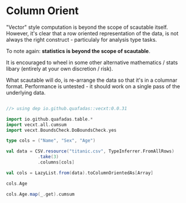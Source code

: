 # Column Orient

"Vector" style computation is beyond the scope of scautable itself. However, it's clear that a row oriented representation of the data, is not always the right construct - particulaly for analysis type tasks. 

To note again: **statistics is beyond the scope of scautable**. 

It is encouraged to wheel in some other alternative mathematics / stats libary (entirely at your own discretion / risk).

What scautable will do, is re-arrange the data so that it's in a columnar format. Performance is untested - it should work on a single pass of the underlying data.

```scala mdoc

//> using dep io.github.quafadas::vecxt:0.0.31

import io.github.quafadas.table.*
import vecxt.all.cumsum
import vecxt.BoundsCheck.DoBoundsCheck.yes

type cols = ("Name", "Sex", "Age")

val data = CSV.resource("titanic.csv", TypeInferrer.FromAllRows)
            .take(3)
            .columns[cols]

val cols = LazyList.from(data).toColumnOrientedAs[Array]

cols.Age

cols.Age.map(_.get).cumsum

```
